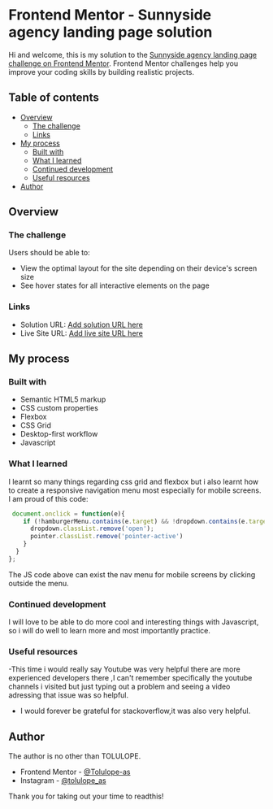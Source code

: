 # Frontend Mentor - Sunnyside agency landing page solution

Hi and welcome, this is my solution to the [Sunnyside agency landing page challenge on Frontend Mentor](https://www.frontendmentor.io/challenges/sunnyside-agency-landing-page-7yVs3B6ef). Frontend Mentor challenges help you improve your coding skills by building realistic projects.

## Table of contents

- [Overview](#overview)
  - [The challenge](#the-challenge)
  - [Links](#links)
- [My process](#my-process)
  - [Built with](#built-with)
  - [What I learned](#what-i-learned)
  - [Continued development](#continued-development)
  - [Useful resources](#useful-resources)
- [Author](#author)




## Overview

### The challenge

Users should be able to:

- View the optimal layout for the site depending on their device's screen size
- See hover states for all interactive elements on the page


### Links

- Solution URL: [Add solution URL here](https://your-solution-url.com)
- Live Site URL: [Add live site URL here](https://your-live-site-url.com)

## My process

### Built with

- Semantic HTML5 markup
- CSS custom properties
- Flexbox
- CSS Grid
- Desktop-first workflow
- Javascript



### What I learned

I learnt so many things regarding css grid and flexbox but i also learnt how to create a responsive navigation menu most especially for mobile screens.
I am proud of this code:


```js
 document.onclick = function(e){
    if (!hamburgerMenu.contains(e.target) && !dropdown.contains(e.target) ) {
      dropdown.classList.remove('open');
      pointer.classList.remove('pointer-active')
    }
  }
};
```
The JS code above can exist the nav menu for mobile screens by clicking outside the menu.

### Continued development
I will love to be able to do more cool and interesting things with Javascript, so i will do well to learn more and most importantly practice.

### Useful resources
-This time i would really say Youtube was very helpful there are more experienced developers there ,I can't remember specifically the youtube channels i visited but just typing out a problem and seeing a video adressing that issue was so helpful.

- I would forever be grateful for stackoverflow,it was also very helpful.


## Author
The author is no other than TOLULOPE.
- Frontend Mentor - [@Tolulope-as](https://www.frontendmentor.io/profile/Tolulope-as)
- Instagram - [@tolulope_as](https://www.instagram.com/tolulope_as)

Thank you for taking out your time to readthis!